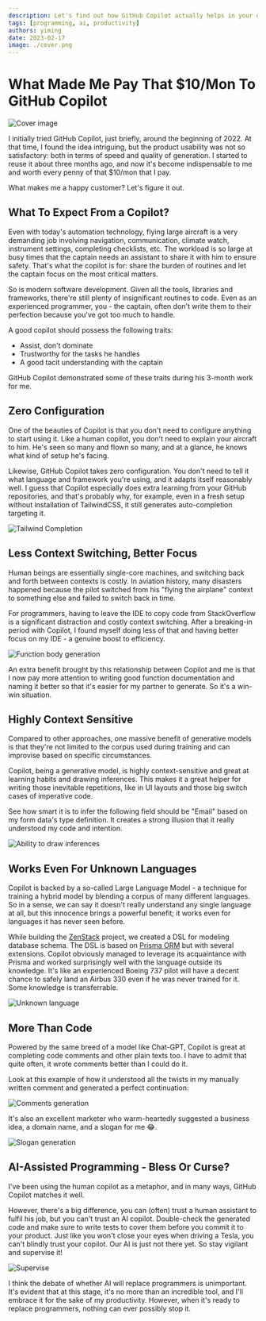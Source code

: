 ```yaml
---
description: Let's find out how GitHub Copilot actually helps in your daily coding.
tags: [programming, ai, productivity]
authors: yiming
date: 2023-02-17
image: ./cover.png
---
```


# What Made Me Pay That $10/Mon To GitHub Copilot

![Cover image](cover.png)

I initially tried GitHub Copilot, just briefly, around the beginning of 2022. At that time, I found the idea intriguing, but the product usability was not so satisfactory: both in terms of speed and quality of generation. I started to reuse it about three months ago, and now it's become indispensable to me and worth every penny of that $10/mon that I pay.

What makes me a happy customer? Let's figure it out.

<!--truncate-->

## What To Expect From a Copilot?

Even with today's automation technology, flying large aircraft is a very demanding job involving navigation, communication, climate watch, instrument settings, completing checklists, etc. The workload is so large at busy times that the captain needs an assistant to share it with him to ensure safety. That's what the copilot is for: share the burden of routines and let the captain focus on the most critical matters.

So is modern software development. Given all the tools, libraries and frameworks, there're still plenty of insignificant routines to code. Even as an experienced programmer, you - the captain, often don't write them to their perfection because you've got too much to handle.

A good copilot should possess the following traits:

-   Assist, don't dominate
-   Trustworthy for the tasks he handles
-   A good tacit understanding with the captain

GitHub Copilot demonstrated some of these traits during his 3-month work for me.

## Zero Configuration

One of the beauties of Copilot is that you don't need to configure anything to start using it. Like a human copilot, you don't need to explain your aircraft to him. He's seen so many and flown so many, and at a glance, he knows what kind of setup he's facing.

Likewise, GitHub Copilot takes zero configuration. You don't need to tell it what language and framework you're using, and it adapts itself reasonably well. I guess that Copilot especially does extra learning from your GitHub repositories, and that's probably why, for example, even in a fresh setup without installation of TailwindCSS, it still generates auto-completion targeting it.

![Tailwind Completion](tailwind.png)

## Less Context Switching, Better Focus

Human beings are essentially single-core machines, and switching back and forth between contexts is costly. In aviation history, many disasters happened because the pilot switched from his "flying the airplane" context to something else and failed to switch back in time.

For programmers, having to leave the IDE to copy code from StackOverflow is a significant distraction and costly context switching. After a breaking-in period with Copilot, I found myself doing less of that and having better focus on my IDE - a genuine boost to efficiency.

![Function body generation](function-gen.png)

An extra benefit brought by this relationship between Copilot and me is that I now pay more attention to writing good function documentation and naming it better so that it's easier for my partner to generate. So it's a win-win situation.

## Highly Context Sensitive

Compared to other approaches, one massive benefit of generative models is that they're not limited to the corpus used during training and can improvise based on specific circumstances.

Copilot, being a generative model, is highly context-sensitive and great at learning habits and drawing inferences. This makes it a great helper for writing those inevitable repetitions, like in UI layouts and those big switch cases of imperative code.

See how smart it is to infer the following field should be "Email" based on my form data's type definition. It creates a strong illusion that it really understood my code and intention.

![Ability to draw inferences](draw-inferences.png)

## Works Even For Unknown Languages

Copilot is backed by a so-called Large Language Model - a technique for training a hybrid model by blending a corpus of many different languages. So in a sense, we can say it doesn't really understand any single language at all, but this innocence brings a powerful benefit; it works even for languages it has never seen before.

While building the [ZenStack](https://zenstack.dev) project, we created a DSL for modeling database schema. The DSL is based on [Prisma ORM](https://prisma.io) but with several extensions. Copilot obviously managed to leverage its acquaintance with Prisma and worked surprisingly well with the language outside its knowledge. It's like an experienced Boeing 737 pilot will have a decent chance to safely land an Airbus 330 even if he was never trained for it. Some knowledge is transferrable.

![Unknown language](unknown-language.png)

## More Than Code

Powered by the same breed of a model like Chat-GPT, Copilot is great at completing code comments and other plain texts too. I have to admit that quite often, it wrote comments better than I could do it.

Look at this example of how it understood all the twists in my manually written comment and generated a perfect continuation:

![Comments generation](comment-gen.png)

It's also an excellent marketer who warm-heartedly suggested a business idea, a domain name, and a slogan for me 😂.

![Slogan generation](slogan-gen.png)

## AI-Assisted Programming - Bless Or Curse?

I've been using the human copilot as a metaphor, and in many ways, GitHub Copilot matches it well.

However, there's a big difference, you can (often) trust a human assistant to fulfil his job, but you can't trust an AI copilot. Double-check the generated code and make sure to write tests to cover them before you commit it to your product. Just like you won't close your eyes when driving a Tesla, you can't blindly trust your copilot. Our AI is just not there yet. So stay vigilant and supervise it!

![Supervise](supervise.jpg)

I think the debate of whether AI will replace programmers is unimportant. It's evident that at this stage, it's no more than an incredible tool, and I'll embrace it for the sake of my productivity. However, when it's ready to replace programmers, nothing can ever possibly stop it.
